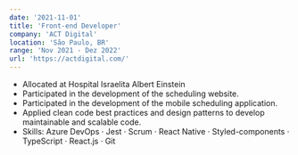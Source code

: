 ```yaml
---
date: '2021-11-01'
title: 'Front-end Developer'
company: 'ACT Digital'
location: 'São Paulo, BR'
range: 'Nov 2021 - Dez 2022'
url: 'https://actdigital.com/'
---
```


- Allocated at Hospital Israelita Albert Einstein
- Participated in the development of the scheduling website.
- Participated in the development of the mobile scheduling application.
- Applied clean code best practices and design patterns to develop maintainable and scalable code.
- Skills: Azure DevOps · Jest · Scrum · React Native · Styled-components · TypeScript · React.js · Git
